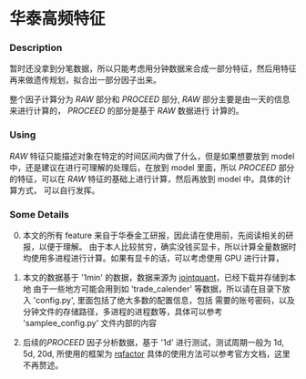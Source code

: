 # 华泰高频特征

### Description

暂时还没拿到分笔数据，所以只能考虑用分钟数据来合成一部分特征，然后用特征再来做遗传规划，拟合出一部分因子出来。

整个因子计算分为 *RAW* 部分和 *PROCEED* 部分, *RAW* 部分主要是由一天的信息来进行计算的， *PROCEED* 的部分是基于
*RAW* 数据进行 计算的。

### Using

*RAW* 特征只能描述对象在特定的时间区间内做了什么，但是如果想要放到 model 中，还是建议在进行可理解的处理后，在放到
model 里面，所以 *PROCEED* 部分的特征，可以在 *RAW* 特征的基础上进行计算，然后再放到 model 中。具体的计算方式，
可以自行发挥。

### Some Details

0. 本文的所有 feature 来自于华泰金工研报，因此请在使用前，先阅读相关的研报，以便于理解。
由于本人比较贫穷，确实没钱买显卡，所以计算全量数据时均使用多进程进行计算。如果有显卡的话，可以考虑使用 GPU 进行计算，

1. 本文的数据基于 '1min' 的数据，数据来源为 [jointquant](https://www.joinquant.com/data)，已经下载并存储到本地
由于一些地方可能会用到如 'trade_calender' 等数据，所以请在目录下放入 'config.py', 里面包括了绝大多数的配置信息，包括
需要的账号密码，以及分钟文件的存储路径，多进程的进程数等，具体可以参考 'samplee_config.py' 文件内部的内容

2. 后续的*PROCEED* 因子分析数据，基于 '1d' 进行测试，测试周期一般为 1d, 5d, 20d, 所使用的框架为 [rqfactor](https://www.ricequant.com/doc/rqfactor/manual.html#%E4%B8%80%E4%B8%AA%E7%AE%80%E5%8D%95%E7%9A%84%E5%9B%A0%E5%AD%90)
具体的使用方法可以参考官方文档，这里不再赘述。

